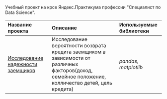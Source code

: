 Учебный проект на крсе Яндекс.Практикума профессии "Специалист по Data Science".

| Название проекта | Описание | Используемые библиотеки | 
| :---------------------- | :---------------------- | :---------------------- |
| [Исследование надежности заемщиков](factors_reliability_of_borrowers) | Исследование вероятности возврата кредита заемщиком в зависимости от различных факторов(доход, семейное положение, колличество детей, цель кредита)| *pandas, matplotlib* |

